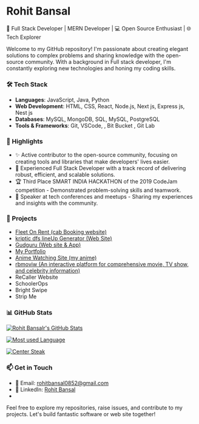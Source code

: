 # **Rohit Bansal**

🚀 Full Stack Developer | MERN Developer | 💻 Open Source Enthusiast | 🌐 Tech Explorer

Welcome to my GitHub repository! I'm passionate about creating elegant solutions to complex problems and sharing knowledge with the open-source community. With a background in Full stack developer, I'm constantly exploring new technologies and honing my coding skills.

### 🛠️ Tech Stack
- **Languages**:  JavaScript, Java, Python
- **Web Development**: HTML, CSS, React, Node.js, Next js, Express js, Nest js 
- **Databases**: MySQL, MongoDB, SQL, MySQL, PostgreSQL 
- **Tools & Frameworks**: Git, VSCode, , Bit Bucket , Git Lab

### 🌟 Highlights

- ✨ Active contributor to the open-source community, focusing on creating tools and libraries that make developers' lives easier.
- 💼 Experienced Full Stack Developer with a track record of delivering robust, efficient, and scalable solutions.
- 🏆 Third Place SMART INDIA HACKATHON  of the 2019 CodeJam competition - Demonstrated problem-solving skills and teamwork.
- 🎤 Speaker at tech conferences and meetups - Sharing my experiences and insights with the community.

### 🚀 Projects

- [Fleet On Rent (cab Booking website)](https://pml-fron.vercel.app/)
- [kriptic dfs lineUp Generator (Web Site)](https://kripticdsf.vercel.app/)
- [Gudguru (Web site & App)](https://gfw-xi.vercel.app/)
- [My Portfolio](https://my-protfolio-zeta.vercel.app/)
- [Anime Watching Site (my anime)](https://next-app-lyart-two.vercel.app/)
- [rbmoviw (An interactive platform for comprehensive movie, TV show, and celebrity information)](https://rbmoviw.vercel.app/)
- ReCaller Website
- SchoolerOps
- Bright Swipe
- Strip Me


### 📊 GitHub Stats

[![Rohit Bansalr's GitHub Stats](https://github-readme-stats.vercel.app/api?username=rohitbansal11&show_icons=true&count_private=true)](https://github.com/rohitbansal11)

[![Most used Language](https://github-readme-stats.vercel.app/api/top-langs?username=rohitbansal11&show_icons=true&locale=en&layout=compact&count_private=true)](https://github.com/rohitbansal11)

[![Center Steak ](https://github-readme-streak-stats.herokuapp.com/?user=rohitbansal11&&show_icons=true&locale=en&layout=compact)](https://github.com/rohitbansal11)

### 📫 Get in Touch
- 📧 Email: rohitbansal0852@gmail.com
- 💼 LinkedIn: [Rohit Bansal](https://www.linkedin.com/in/rohit-bansal-5b4115281)
- 

Feel free to explore my repositories, raise issues, and contribute to my projects. Let's build fantastic software or web site together!
